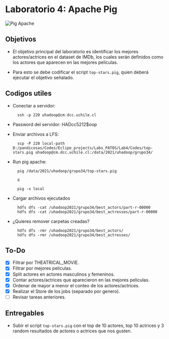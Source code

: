 # Laboratorio 4: Apache Pig

![Pig Apache](https://miro.medium.com/max/1838/1*v1dRCjcQMoXDOpsWD79CQA.png)

## Objetivos

- El objetivo principal del laboratorio es identificar los mejores actores/actrices en el dataset de IMDb, los cuales serán definidos como los actores que aparecen en las mejores películas.

- Para esto se debe codificar el script `top-stars.pig`, quien deberá ejecutar el objetivo señalado.

## Codigos utiles
- Conectar a servidor:
        
        ssh -p 220 uhadoop@cm.dcc.uchile.cl

- Password del servidor: HADcc5212$oop
- Enviar archivos a LFS: 

        scp -P 220 local-path D:/pandicosas/Codes/Eclipe_projects/Labs_PATOS/Lab4/Codes/top-stars.pig uhadoop@cm.dcc.uchile.cl:/data/2021/uhadoop/grupo34/

- Run pig apache: 
        
        pig /data/2021/uhadoop/grupo34/top-stars.pig 
        
        ó

        pig -x local

- Cargar archivos ejecutados 

        hdfs dfs -cat /uhadoop2021/grupo34/best_actors/part-r-00000 
        hdfs dfs -cat /uhadoop2021/grupo34/best_actresses/part-r-00000 

- ¿Quieres remover carpetas creadas?

        hdfs dfs -rmr /uhadoop2021/grupo34/best_actors/
        hdfs dfs -rmr /uhadoop2021/grupo34/best_actresses/

## To-Do

- [x] Filtrar por THEATRICAL_MOVIE.
- [x] Filtrar por mejores peliculas.
- [x] Split actores en actores masculinos y femeninos.
- [x] Contar actores/actrices que aparecieron en las mejores peliculas.
- [x] Ordenar de mayor a menor el conteo de los actores/actrices.
- [X] Realizar el Store de los jobs (separado por genero).
- [ ] Revisar tareas anteriores.

## Entregables

- Subir el script `top-stars.pig` con el top de 10 actores, top 10 actrices y 3 random resultados de actores o actrices que nos gusten.